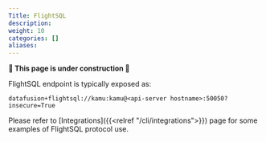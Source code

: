 ```yaml
---
Title: FlightSQL
description:
weight: 10
categories: []
aliases:
---
```


**🚧 This page is under construction 🚧**

FlightSQL endpoint is typically exposed as:
```
datafusion+flightsql://kamu:kamu@<api-server hostname>:50050?insecure=True
```

Please refer to [Integrations]({{<relref "/cli/integrations">}}) page for some examples of FlightSQL protocol use.
